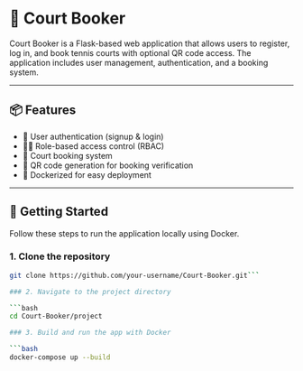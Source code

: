 # 🏸 Court Booker

Court Booker is a Flask-based web application that allows users to register, log in, and book tennis courts with optional QR code access. The application includes user management, authentication, and a booking system.

---

## 📦 Features

- 🔐 User authentication (signup & login)
- 🧑‍💼 Role-based access control (RBAC)
- 📅 Court booking system
- 📲 QR code generation for booking verification
- 🐳 Dockerized for easy deployment

---

## 🚀 Getting Started

Follow these steps to run the application locally using Docker.

### 1. Clone the repository

```bash
git clone https://github.com/your-username/Court-Booker.git```

### 2. Navigate to the project directory

```bash
cd Court-Booker/project

### 3. Build and run the app with Docker

```bash
docker-compose up --build

